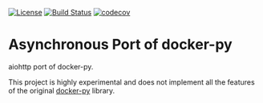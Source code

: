 [![License](https://img.shields.io/badge/License-Apache%202.0-blue.svg)](https://opensource.org/licenses/Apache-2.0)
[![Build Status](https://travis-ci.org/tenforce/docker-py-aiohttp.svg?branch=master)](https://travis-ci.org/tenforce/docker-py-aiohttp)
[![codecov](https://codecov.io/gh/tenforce/docker-py-aiohttp/branch/master/graph/badge.svg)](https://codecov.io/gh/tenforce/docker-py-aiohttp)

Asynchronous Port of docker-py
==============================

aiohttp port of docker-py.

This project is highly experimental and does not implement all the features of
the original [docker-py](https://github.com/docker/docker-py) library.
